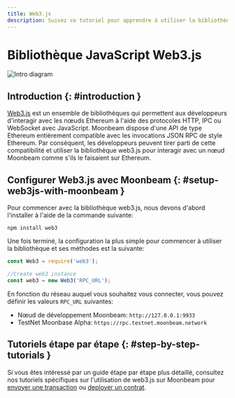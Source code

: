 ```yaml
---
title: Web3.js
description: Suivez ce tutoriel pour apprendre à utiliser la bibliothèque JavaScript Ethereum Web3 pour déployer des contrats intelligents Solidity sur Moonbeam.
---
```

# Bibliothèque JavaScript Web3.js

![Intro diagram](/images/integrations/integrations-web3js-banner.png)

## Introduction {: #introduction } 

[Web3.js](https://web3js.readthedocs.io/) est un ensemble de bibliothèques qui permettent aux développeurs d'interagir avec les nœuds Ethereum à l'aide des protocoles HTTP, IPC ou WebSocket avec JavaScript. Moonbeam dispose d'une API de type Ethereum entièrement compatible avec les invocations JSON RPC de style Ethereum. Par conséquent, les développeurs peuvent tirer parti de cette compatibilité et utiliser la bibliothèque web3.js pour interagir avec un nœud Moonbeam comme s'ils le faisaient sur Ethereum.

## Configurer Web3.js avec Moonbeam {: #setup-web3js-with-moonbeam } 

Pour commencer avec la bibliothèque web3.js, nous devons d'abord l'installer à l'aide de la commande suivante:

```
npm install web3
```

Une fois terminé, la configuration la plus simple pour commencer à utiliser la bibliothèque et ses méthodes est la suivante:

```js
const Web3 = require('web3');

//Create web3 instance
const web3 = new Web3('RPC_URL');
```

En fonction du réseau auquel vous souhaitez vous connecter, vous pouvez définir les valeurs  `RPC_URL` suivantes:

 - Nœud de développement Moonbeam: `http://127.0.0.1:9933`
 - TestNet Moonbase Alpha: `https://rpc.testnet.moonbeam.network`

## Tutoriels étape par étape {: #step-by-step-tutorials } 

Si vous êtes intéressé par un guide étape par étape plus détaillé, consultez nos tutoriels spécifiques sur l'utilisation de web3.js sur Moonbeam pour [envoyer une transaction](/getting-started/local-node/send-transaction/) ou [deployer un contrat](/getting-started/local-node/deploy-contract/).

